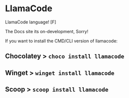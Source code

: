 # LlamaCode
LlamaCode language! [F]

The Docs site its on-development, Sorry!

If you want to install the CMD/CLI version of llamacode:

## Chocolatey > ```choco install llamacode```


## Winget > ```winget install llamacode```


## Scoop > ```scoop install llamacode``` 
